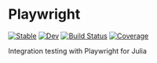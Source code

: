 # Playwright

[![Stable](https://img.shields.io/badge/docs-stable-blue.svg)](https://abhimanyuaryan.github.io/Playwright.jl/stable)
[![Dev](https://img.shields.io/badge/docs-dev-blue.svg)](https://abhimanyuaryan.github.io/Playwright.jl/dev)
[![Build Status](https://github.com/abhimanyuaryan/Playwright.jl/actions/workflows/CI.yml/badge.svg?branch=main)](https://github.com/abhimanyuaryan/Playwright.jl/actions/workflows/CI.yml?query=branch%3Amain)
[![Coverage](https://codecov.io/gh/abhimanyuaryan/Playwright.jl/branch/main/graph/badge.svg)](https://codecov.io/gh/abhimanyuaryan/Playwright.jl)

Integration testing with Playwright for Julia
